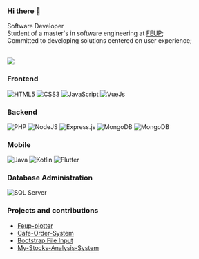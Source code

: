 ### Hi there 👋

Software Developer<br>
Student of a master's in software engineering at [FEUP](https://www.up.pt/portal/pt/feup/);<br>
Committed to developing solutions centered on user experience;<br>
<br>

<!--<br><div align="center">
  <a href="https://github.com/mrgarciamanuel">
  <img height="180em" src="https://github-readme-stats.vercel.app/api/top-langs/?username=mrgarciamanuel&layout=compact&langs_count=8&theme=github_dark"/>
</div>-->

<div>
  <img src="https://github-readme-stats.vercel.app/api?username=mrgarciamanuel&show_icons=true&theme=gotham"/>
</div>

### Frontend
<div>
  <img  alt="HTML5" src="https://img.shields.io/badge/html5-%23E34F26.svg?style=for-the-badge&logo=html5&logoColor=white" style="pointer-events: none;  cursor: default;" />
  <img  alt="CSS3" src="https://img.shields.io/badge/css3-%231572B6.svg?style=for-the-badge&logo=css3&logoColor=white"/>
  <img  alt="JavaScript" src="https://img.shields.io/badge/javascript-%23323330.svg?style=for-the-badge&logo=javascript&logoColor=%23F7DF1E"/>
  <img  alt="VueJs" src="https://img.shields.io/badge/Vue.js-35495E?style=for-the-badge&logo=vuedotjs&logoColor=4FC08D"/>
</div>

### Backend
<div>
  <img  alt="PHP" src="https://img.shields.io/badge/php-%23777BB4.svg?style=for-the-badge&logo=php&logoColor=white"/>
  <img  alt="NodeJS" src="https://img.shields.io/badge/node.js-%2343853D.svg?style=for-the-badge&logo=nodedotjs&logoColor=white"/>
  <img  alt="Express.js" src="https://img.shields.io/badge/express.js-%23404d59.svg?style=for-the-badge&logo=express&logoColor=%2361DAFB"/>
  <img  alt="MongoDB" src ="https://img.shields.io/badge/mysql-4479A1.svg?style=for-the-badge&logo=mysql&logoColor=white"/>
  <img  alt="MongoDB" src ="https://img.shields.io/badge/MongoDB-%234ea94b.svg?style=for-the-badge&logo=mongodb&logoColor=white"/>
</div>

### Mobile
<div>
  <img  alt="Java" src="https://img.shields.io/badge/java-%23ED8B00.svg?style=for-the-badge&logo=openjdk&logoColor=white"/>
  <img  alt="Kotlin" src="https://img.shields.io/badge/kotlin-%237F52FF.svg?style=for-the-badge&logo=kotlin&logoColor=white"/>
  <img  alt="Flutter" src ="https://img.shields.io/badge/Flutter-%2302569B.svg?style=for-the-badge&logo=Flutter&logoColor=white"/>
</div>

### Database Administration
<div>
  <img  alt="SQL Server" src="https://img.shields.io/badge/Microsoft_SQL_Server-CC2927"/>
</div>

### Projects and contributions
<div>
  <ul>
    <li><a href='https://pub.dev/packages/feup_plotter'>Feup-plotter</a></li>
    <li><a href='https://github.com/FabioMiguel2000/Acme-Caf-Order-System'>Cafe-Order-System</a></li>
    <li><a href='https://plugins.krajee.com/file-input#google_vignette'>Bootstrap File Input</a></li>
    <li><a href='https://github.com/mrgarciamanuel/My-Stocks-Analysis-System'>My-Stocks-Analysis-System</a></li>    
  </ul>
</div>



